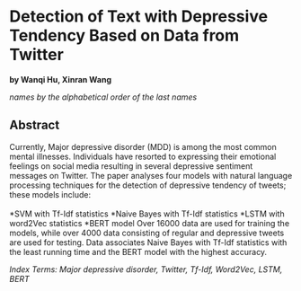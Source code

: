 # Detection of Text with Depressive Tendency Based on Data from Twitter
**by Wanqi Hu, Xinran Wang**

*names by the alphabetical order of the last names*

## Abstract

  Currently, Major depressive disorder (MDD) is among the most common mental illnesses. Individuals have resorted to expressing their emotional feelings on social media
resulting in several depressive sentiment messages on Twitter. The paper analyses four models with natural language processing techniques for the detection of depressive tendency of tweets; these models include: 
<br><br>
*SVM with Tf-Idf statistics
*Naive Bayes with Tf-Idf statistics
*LSTM with word2Vec statistics
*BERT model
Over 16000 data are used for training the models, while over 4000 data consisting of regular and depressive tweets are used for testing. Data associates Naive Bayes with Tf-Idf statistics with the least running time and the BERT model with the highest accuracy. 

*Index Terms: Major depressive disorder, Twitter, Tf-Idf, Word2Vec, LSTM, BERT*

